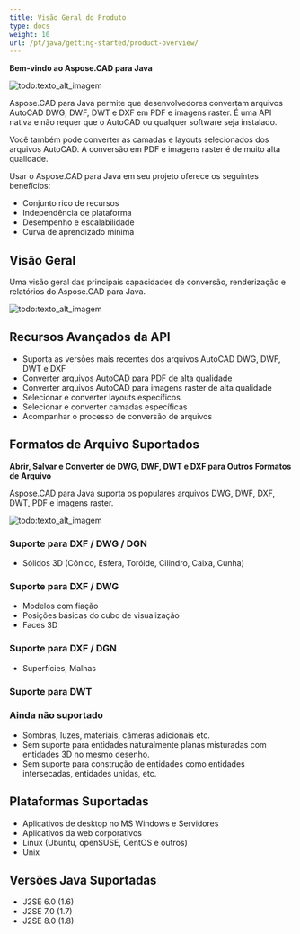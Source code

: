 ```yaml
---
title: Visão Geral do Produto
type: docs
weight: 10
url: /pt/java/getting-started/product-overview/
---
```


**Bem-vindo ao Aspose.CAD para Java**

![todo:texto_alt_imagem](https://i.imgur.com/qHeCKck.png)

Aspose.CAD para Java permite que desenvolvedores convertam arquivos AutoCAD DWG, DWF, DWT e DXF em PDF e imagens raster. É uma API nativa e não requer que o AutoCAD ou qualquer software seja instalado.

Você também pode converter as camadas e layouts selecionados dos arquivos AutoCAD. A conversão em PDF e imagens raster é de muito alta qualidade.

Usar o Aspose.CAD para Java em seu projeto oferece os seguintes benefícios:

- Conjunto rico de recursos
- Independência de plataforma
- Desempenho e escalabilidade
- Curva de aprendizado mínima

## **Visão Geral**
Uma visão geral das principais capacidades de conversão, renderização e relatórios do Aspose.CAD para Java.

![todo:texto_alt_imagem](https://i.imgur.com/vLNnhkj.png)
## **Recursos Avançados da API**
- Suporta as versões mais recentes dos arquivos AutoCAD DWG, DWF, DWT e DXF
- Converter arquivos AutoCAD para PDF de alta qualidade
- Converter arquivos AutoCAD para imagens raster de alta qualidade
- Selecionar e converter layouts específicos
- Selecionar e converter camadas específicas
- Acompanhar o processo de conversão de arquivos
## **Formatos de Arquivo Suportados**
**Abrir, Salvar e Converter de DWG, DWF, DWT e DXF para Outros Formatos de Arquivo**

Aspose.CAD para Java suporta os populares arquivos DWG, DWF, DXF, DWT, PDF e imagens raster.

![todo:texto_alt_imagem](/_assets/java/product-overview_1.png)
### **Suporte para DXF / DWG / DGN**
- Sólidos 3D (Cônico, Esfera, Toróide, Cilindro, Caixa, Cunha)
### **Suporte para DXF / DWG**
- Modelos com fiação
- Posições básicas do cubo de visualização
- Faces 3D
### **Suporte para DXF / DGN**
- Superfícies, Malhas
### **Suporte para DWT**

### **Ainda não suportado**
- Sombras, luzes, materiais, câmeras adicionais etc.
- Sem suporte para entidades naturalmente planas misturadas com entidades 3D no mesmo desenho.
- Sem suporte para construção de entidades como entidades intersecadas, entidades unidas, etc.
## **Plataformas Suportadas**
- Aplicativos de desktop no MS Windows e Servidores
- Aplicativos da web corporativos
- Linux (Ubuntu, openSUSE, CentOS e outros)
- Unix
## **Versões Java Suportadas**
- J2SE 6.0 (1.6)
- J2SE 7.0 (1.7)
- J2SE 8.0 (1.8)
